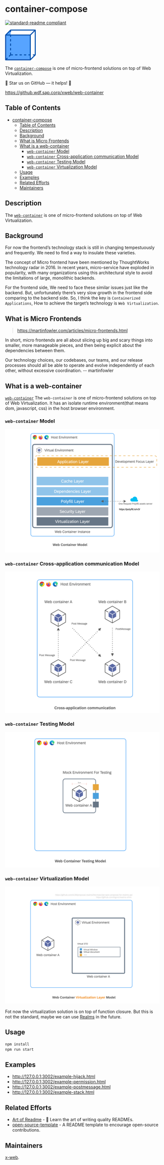 # container-compose

[![standard-readme compliant](https://img.shields.io/badge/readme%20style-standard-brightgreen.svg?style=flat-square)](https://github.com/RichardLitt/standard-readme)

<img height="100px" src="./docs/assets/logo.png">

The [`container-compose`](https://github.com/augejs/augejs.github.io) is one of micro-frontend solutions on top of Web Virtualization.

:star2: Star us on GitHub — it helps! :clap:

https://github.wdf.sap.corp/xweb/web-container

## Table of Contents

- [container-compose](#web-container)
  - [Table of Contents](#table-of-contents)
  - [Description](#description)
  - [Background](#background)
  - [What is Micro Frontends](#what-is-micro-frontends)
  - [What is a web-container](#what-is-a-web-container)
    - [`web-container` Model](#web-container-model)
    - [`web-container` Cross-application communication Model](#web-container-cross-application-communication-model)
    - [`web-container` Testing Model](#web-container-testing-model)
    - [`web-container` Virtualization Model](#web-container-virtualization-model)
  - [Usage](#usage)
  - [Examples](#examples)
  - [Related Efforts](#related-efforts)
  - [Maintainers](#maintainers)

## Description

The [`web-container`](https://github.com/augejs/augejs.github.io) is one of micro-frontend solutions on top of Web Virtualization.

## Background

For now the frontend’s technology stack is still in changing tempestuously and frequently. We need to find a way to insulate these varieties.

The concept of Micro frontend have been mentioned by ThoughtWorks technology radar in 2016. In recent years, micro-service have exploded in popularity, with many organizations using this architectural style to avoid the limitations of large, monolithic backends.

For the frontend side,  We need to face these similar issues just like the backend. But, unfortunately  there’s very slow growth in the frontend side comparing to the backend side.
So, I think the key is `Containerized Applications`, How to achieve the target’s technology is `Web Virtualization`.

## What is Micro Frontends

> https://martinfowler.com/articles/micro-frontends.html

In short, micro frontends are all about slicing up big and scary things into smaller, more manageable pieces, and then being explicit about the dependencies between them.

Our technology choices, our codebases, our teams, and our release processes should all be able to operate and evolve independently of each other, without excessive coordination. -- martinfowler

## What is a web-container

[`web-container`](https://github.com/augejs/augejs.github.io) The `web-container` is one of micro-frontend solutions on top of Web Virtualization. It has an isolate runtime environment(that means dom, javascript, css) in the host browser environment.

### `web-container` Model

![web-container-model](./docs/assets/web-container-model.png)

### `web-container` Cross-application communication Model

![cross-app-communication](./docs/assets/cross-app-communication.png)

### `web-container` Testing Model

![test-model](./docs/assets/test-model.png)

### `web-container` Virtualization Model

![virtualization-model](./docs/assets/Virtualization-layer-model.png)

Fot now the virtualization solution is on top of function closure. But this is not the standard, maybe we can use [Realms](https://github.com/tc39/proposal-realms/blob/main/explainer.md#Introduction) in the future.

## Usage

```javascript
npm install
npm run start
```

## Examples

+ http://127.0.0.1:3002/example-hijack.html
+ http://127.0.0.1:3002/example-permission.html
+ http://127.0.0.1:3002/example-postmessage.html
+ http://127.0.0.1:3002/example-stack.html


## Related Efforts

- [Art of Readme](https://github.com/noffle/art-of-readme) - 💌 Learn the art of writing quality READMEs.
- [open-source-template](https://github.com/davidbgk/open-source-template/) - A README template to encourage open-source contributions.

## Maintainers

[x-web](https://github.wdf.sap.corp/xweb).
